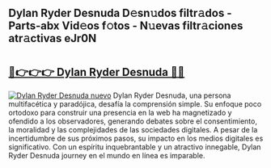 ## Dylan Ryder Desnuda D𝚎sn𝚞dos filtr𝚊dos - Parts-abx Vid𝚎os f𝚘tos - N𝚞evas filtr𝚊ciones atr𝚊ctivas eJr0N

# <h2><a href="http://mb2b8x.tromn.icu/?c=Dylan+Ryder+Desnuda">🔗👉👉👉 Dylan Ryder Desnuda 🔗🔗</a></h2>

[![Dylan Ryder Desnuda nuevo](https://i.imgur.com/pEAQMta.gif)](http://mb2b8x.tromn.icu/?c=Dylan+Ryder+Desnuda)
Dylan Ryder Desnuda, una persona multifacética y paradójica, desafía la comprensión simple. Su enfoque poco ortodoxo para construir una presencia en la web ha magnetizado y ofendido a los observadores, generando debates sobre el consentimiento, la moralidad y las complejidades de las sociedades digitales. A pesar de la incertidumbre de sus próximos pasos, su impacto en los medios digitales es significativo. Con un espíritu inquebrantable y un atractivo innegable, Dylan Ryder Desnuda journey en el mundo en línea es imparable.
